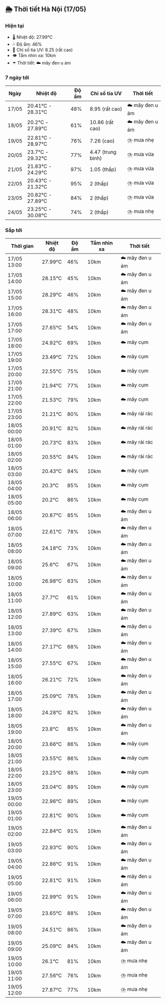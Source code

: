 ## 🌦️ Thời tiết Hà Nội (17/05)

### Hiện tại

- 🌡️ Nhiệt độ: 27.99℃
- 💦 Độ ẩm: 46%
- 🌟 Chỉ số tia UV: 8.25 (rất cao)
- 👁️ Tầm nhìn xa: 10km
- ☂️ Thời tiết: ☁️ mây đen u ám

### 7 ngày tới

| Ngày | Nhiệt độ | Độ ẩm | Chỉ số tia UV | Thời tiết |
| --- | --- | --- | --- | --- |
| 17/05 | 20.41℃ - 28.31℃ | 48% | 8.95 (rất cao) | ☁️ mây đen u ám |
| 18/05 | 20.2℃ - 27.89℃ | 61% | 10.86 (rất cao) | ☁️ mây đen u ám |
| 19/05 | 22.81℃ - 28.97℃ | 76% | 7.26 (cao) | ⛈️ mưa nhẹ |
| 20/05 | 23.7℃ - 29.32℃ | 77% | 4.47 (trung bình) | ⛈️ mưa vừa |
| 21/05 | 21.83℃ - 24.29℃ | 97% | 1.05 (thấp) | ⛈️ mưa vừa |
| 22/05 | 20.43℃ - 21.32℃ | 95% | 2 (thấp) | ⛈️ mưa vừa |
| 23/05 | 20.82℃ - 27.89℃ | 84% | 2 (thấp) | ⛈️ mưa vừa |
| 24/05 | 23.25℃ - 30.08℃ | 74% | 2 (thấp) | ⛈️ mưa nhẹ |

### Sắp tới

| Thời gian | Nhiệt độ | Độ ẩm | Tầm nhìn xa | Thời tiết |
| --- | --- | --- | --- | --- |
| 17/05 13:00 | 27.99℃ | 46% | 10km | ☁️ mây đen u ám |
| 17/05 14:00 | 28.15℃ | 45% | 10km | ☁️ mây đen u ám |
| 17/05 15:00 | 28.29℃ | 46% | 10km | ☁️ mây đen u ám |
| 17/05 16:00 | 28.31℃ | 48% | 10km | ☁️ mây đen u ám |
| 17/05 17:00 | 27.65℃ | 54% | 10km | ☁️ mây đen u ám |
| 17/05 18:00 | 24.92℃ | 69% | 10km | ☁️ mây cụm |
| 17/05 19:00 | 23.49℃ | 72% | 10km | ☁️ mây cụm |
| 17/05 20:00 | 22.55℃ | 75% | 10km | ☁️ mây cụm |
| 17/05 21:00 | 21.94℃ | 77% | 10km | ☁️ mây cụm |
| 17/05 22:00 | 21.53℃ | 79% | 10km | ☁️ mây cụm |
| 17/05 23:00 | 21.21℃ | 80% | 10km | ☁️ mây rải rác |
| 18/05 00:00 | 20.91℃ | 82% | 10km | ☁️ mây rải rác |
| 18/05 01:00 | 20.73℃ | 83% | 10km | ☁️ mây rải rác |
| 18/05 02:00 | 20.55℃ | 84% | 10km | ☁️ mây rải rác |
| 18/05 03:00 | 20.43℃ | 84% | 10km | ☁️ mây cụm |
| 18/05 04:00 | 20.3℃ | 85% | 10km | ☁️ mây cụm |
| 18/05 05:00 | 20.2℃ | 86% | 10km | ☁️ mây cụm |
| 18/05 06:00 | 20.87℃ | 85% | 10km | ☁️ mây đen u ám |
| 18/05 07:00 | 22.61℃ | 78% | 10km | ☁️ mây đen u ám |
| 18/05 08:00 | 24.18℃ | 73% | 10km | ☁️ mây đen u ám |
| 18/05 09:00 | 25.6℃ | 67% | 10km | ☁️ mây đen u ám |
| 18/05 10:00 | 26.98℃ | 63% | 10km | ☁️ mây đen u ám |
| 18/05 11:00 | 27.7℃ | 61% | 10km | ☁️ mây đen u ám |
| 18/05 12:00 | 27.89℃ | 63% | 10km | ☁️ mây đen u ám |
| 18/05 13:00 | 27.39℃ | 67% | 10km | ☁️ mây đen u ám |
| 18/05 14:00 | 27.17℃ | 68% | 10km | ☁️ mây đen u ám |
| 18/05 15:00 | 27.55℃ | 67% | 10km | ☁️ mây đen u ám |
| 18/05 16:00 | 26.21℃ | 72% | 10km | ☁️ mây đen u ám |
| 18/05 17:00 | 25.09℃ | 78% | 10km | ☁️ mây đen u ám |
| 18/05 18:00 | 24.28℃ | 82% | 10km | ☁️ mây đen u ám |
| 18/05 19:00 | 23.8℃ | 85% | 10km | ☁️ mây đen u ám |
| 18/05 20:00 | 23.66℃ | 86% | 10km | ☁️ mây cụm |
| 18/05 21:00 | 23.55℃ | 86% | 10km | ☁️ mây cụm |
| 18/05 22:00 | 23.25℃ | 88% | 10km | ☁️ mây cụm |
| 18/05 23:00 | 23.04℃ | 89% | 10km | ☁️ mây cụm |
| 19/05 00:00 | 22.96℃ | 89% | 10km | ☁️ mây cụm |
| 19/05 01:00 | 22.81℃ | 90% | 10km | ☁️ mây cụm |
| 19/05 02:00 | 22.84℃ | 91% | 10km | ☁️ mây đen u ám |
| 19/05 03:00 | 22.93℃ | 90% | 10km | ☁️ mây đen u ám |
| 19/05 04:00 | 22.86℃ | 91% | 10km | ☁️ mây đen u ám |
| 19/05 05:00 | 22.81℃ | 91% | 10km | ☁️ mây đen u ám |
| 19/05 06:00 | 22.99℃ | 91% | 10km | ☁️ mây đen u ám |
| 19/05 07:00 | 23.65℃ | 88% | 10km | ☁️ mây đen u ám |
| 19/05 08:00 | 24.51℃ | 86% | 10km | ☁️ mây đen u ám |
| 19/05 09:00 | 25.09℃ | 84% | 10km | ☁️ mây đen u ám |
| 19/05 10:00 | 26.1℃ | 81% | 10km | ⛈️ mưa nhẹ |
| 19/05 11:00 | 27.56℃ | 76% | 10km | ⛈️ mưa nhẹ |
| 19/05 12:00 | 27.87℃ | 77% | 10km | ⛈️ mưa nhẹ |
